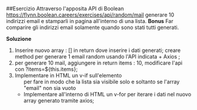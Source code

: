 ##Esercizio
Attraverso l'apposita API di Boolean
https://flynn.boolean.careers/exercises/api/random/mail
generare 10 indirizzi email e stamparli in pagina all'interno di una lista.
**Bonus**
Far comparire gli indirizzi email solamente quando sono stati tutti generati.

**Soluzione**

1. Inserire nuovo array : [] in return dove inserire i dati generati; creare method per generare 1 email random usando l'API indicata + Axios ;
2. per generare 10 mail, aggiungere in return items : 10, modificare l'api con ?items=${this.items};
3. Implementare in HTML un v-if sull'elemento <ul> per fare in modo che la lista sia visibile solo e soltanto se l'array "email" non sia vuoto
4. Implementare all'interno di HTML un v-for per iterare i dati nel nuovo array generato tramite axios;